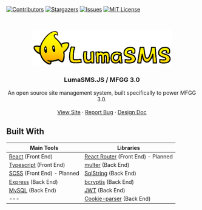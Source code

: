 <!-- PROJECT SHIELDS -->
[![Contributors][contributors-shield]][contributors-url]
[![Stargazers][stars-shield]][stars-url]
[![Issues][issues-shield]][issues-url]
[![MIT License][license-shield]][license-url]

<br />
<p align="center">
  <img src="https://github.com/HypernovaTX/LumaSMSJS/blob/main/LumaSMSLogo.png?raw=true" alt="Logo" width="369" height="96">
  <h3 align="center">LumaSMS.JS / MFGG 3.0</h3>

  <p align="center">
    An open source site management system, built specifically to power MFGG 3.0.
    <br />
    <br />
    <a href="https://mfgg.net/">View Site</a>
    ·
    <a href="https://github.com/HypernovaTX/LumaSMSJS/issues">Report Bug</a>
    ·
    <a href="https://docs.google.com/document/d/1OFXkA5pYtG-OSKAqM4yAJINbLe1bGDlrKfl32T7Pudc/edit?usp=sharing">Design Doc</a>
  </p>
</p>


## Built With
Main Tools | Libraries
-----------|----------
<a href='https://reactjs.org/'>React</a> (Front End) | <a href='https://reactrouter.com/'>React Router</a> (Front End) - Planned
<a href='https://typescriptlang.org/'>Typescript</a> (Front End) | <a href='https://www.npmjs.com/package/multer'>multer</a> (Back End)
<a href='https://sass-lang.com/'>SCSS</a> (Front End) - Planned | <a href='https://www.npmjs.com/package/sqlstring'>SqlString</a> (Back End)
<a href='https://expressjs.com/'>Express</a> (Back End) | <a href='https://www.npmjs.com/package/bcryptjs'>bcryptjs</a> (Back End)
<a href='https://www.npmjs.com/package/mysql'>MySQL</a> (Back End) | <a href='https://jwt.io/'>JWT</a> (Back End)
--- | <a href='https://www.npmjs.com/package/cookie-parser'>Cookie-parser</a> (Back End)

<!-- MARKDOWN LINKS & IMAGES -->
<!-- https://www.markdownguide.org/basic-syntax/#reference-style-links -->
[contributors-shield]: https://img.shields.io/github/contributors/HypernovaTX/LumaSMSJS.svg?style=for-the-badge
[contributors-url]: https://github.com/HypernovaTX/LumaSMSJS/graphs/contributors
[stars-shield]: https://img.shields.io/github/stars/HypernovaTX/LumaSMSJS.svg?style=for-the-badge
[stars-url]: https://github.com/HypernovaTX/LumaSMSJS/stargazers
[issues-shield]: https://img.shields.io/github/issues/HypernovaTX/LumaSMSJS.svg?style=for-the-badge
[issues-url]: https://github.com/HypernovaTX/LumaSMSJS/issues
[license-shield]: https://img.shields.io/github/license/HypernovaTX/LumaSMSJS.svg?style=for-the-badge
[license-url]: https://github.com/HypernovaTX/LumaSMSJS/blob/master/LICENSE
[product-screenshot]: images/screenshot.png
